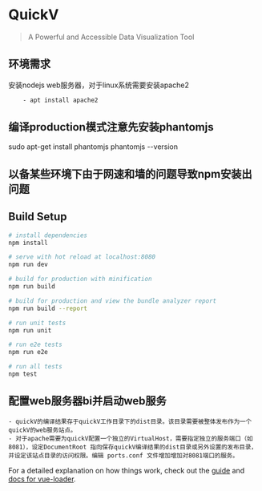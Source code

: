 # QuickV

> A Powerful and Accessible Data Visualization Tool

## 环境需求
安装nodejs
web服务器，对于linux系统需要安装apache2
``` bash
    - apt install apache2
```
## 编译production模式注意先安装phantomjs
sudo apt-get install phantomjs
phantomjs --version
## 以备某些环境下由于网速和墙的问题导致npm安装出问题

## Build Setup

``` bash
# install dependencies
npm install

# serve with hot reload at localhost:8080
npm run dev

# build for production with minification
npm run build

# build for production and view the bundle analyzer report
npm run build --report

# run unit tests
npm run unit

# run e2e tests
npm run e2e

# run all tests
npm test
```

## 配置web服务器bi并启动web服务

    - quickV的编译结果存于quickV工作目录下的dist目录。该目录需要被整体发布作为一个quickV的web服务站点。
    - 对于apache需要为quickV配置一个独立的VirtualHost，需要指定独立的服务端口（如 8081），设定DocumentRoot 指向保存quickV编译结果的dist目录或另外设置的发布目录，并设定该站点目录的访问权限。编辑 ports.conf 文件增加增加对8081端口的服务。

For a detailed explanation on how things work, check out the [guide](http://vuejs-templates.github.io/webpack/) and [docs for vue-loader](http://vuejs.github.io/vue-loader).
